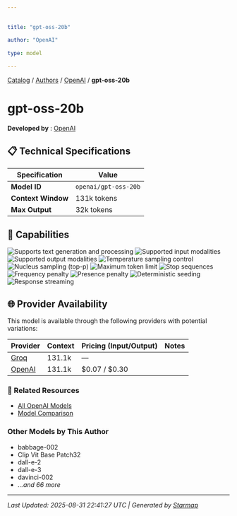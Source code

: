 ```yaml
---
  
  
title: "gpt-oss-20b"
  
author: "OpenAI"
  
type: model
  
---
```

  
  
  
[Catalog](../../../../..) / [Authors](../../../..) / [OpenAI](../../..) / **gpt-oss-20b**
  
  
# gpt-oss-20b
  
**Developed by**
: 
[OpenAI](../)
  
  
## 📋 Technical Specifications
  
| Specification | Value |
|---------|---------|
| **Model ID** | `openai/gpt-oss-20b` |
| **Context Window** | 131k tokens |
| **Max Output** | 32k tokens |

  
## 🎯 Capabilities
  
![Supports text generation and processing](https://img.shields.io/badge/text-✓-blue) ![Supported input modalities](https://img.shields.io/badge/input-text-teal) ![Supported output modalities](https://img.shields.io/badge/output-text-cyan) ![Temperature sampling control](https://img.shields.io/badge/temperature-core-red) ![Nucleus sampling (top-p)](https://img.shields.io/badge/top__p-core-red) ![Maximum token limit](https://img.shields.io/badge/max__tokens-core-blue) ![Stop sequences](https://img.shields.io/badge/stop-core-blue) ![Frequency penalty](https://img.shields.io/badge/frequency__penalty-core-purple) ![Presence penalty](https://img.shields.io/badge/presence__penalty-core-purple) ![Deterministic seeding](https://img.shields.io/badge/seed-advanced-green) ![Response streaming](https://img.shields.io/badge/streaming-✓-cyan)
  
  
## 🌐 Provider Availability
  
This model is available through the following providers with potential variations:
  
  
| Provider | Context | Pricing (Input/Output) | Notes |
|---------|---------|---------|---------|
| [Groq](../../../providers/groq/models/openai-gpt-oss-20b.md) | 131.1k | — |  |
| [OpenAI](../../../providers/openai/models/openai-gpt-oss-20b.md) | 131.1k | $0.07 / $0.30 |  |

  
### 🔗 Related Resources
  
- [All OpenAI Models](../)
- [Model Comparison](../../../../../models/)
  
  
### Other Models by This Author
  
- babbage-002
- Clip Vit Base Patch32
- dall-e-2
- dall-e-3
- davinci-002
- _...and 66 more_
  
  
---
*Last Updated: 2025-08-31 22:41:27 UTC | Generated by [Starmap](https://github.com/agentstation/starmap)*